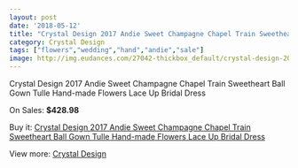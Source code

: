 ```yaml
---
layout: post
date: '2018-05-12'
title: "Crystal Design 2017 Andie Sweet Champagne Chapel Train Sweetheart Ball Gown Tulle Hand-made Flowers Lace Up Bridal Dress"
category: Crystal Design 
tags: ["flowers","wedding","hand","andie","sale"]
image: http://img.eudances.com/27042-thickbox_default/crystal-design-2017-andie-sweet-champagne-chapel-train-sweetheart-ball-gown-tulle-hand-made-flowers-lace-up-bridal-dress.jpg
---
```

Crystal Design 2017 Andie Sweet Champagne Chapel Train Sweetheart Ball Gown Tulle Hand-made Flowers Lace Up Bridal Dress

On Sales: **$428.98**
<a href="https://www.eudances.com/en/crystal-design/9080-crystal-design-2017-andie-sweet-champagne-chapel-train-sweetheart-ball-gown-tulle-hand-made-flowers-lace-up-bridal-dress.html"><amp-img layout="responsive" width="600" height="600" src="//img.eudances.com/27042-thickbox_default/crystal-design-2017-andie-sweet-champagne-chapel-train-sweetheart-ball-gown-tulle-hand-made-flowers-lace-up-bridal-dress.jpg" alt="Crystal Design 2017 Andie Sweet Champagne Chapel Train Sweetheart Ball Gown Tulle Hand-made Flowers Lace Up Bridal Dress 0" /></a>
<a href="https://www.eudances.com/en/crystal-design/9080-crystal-design-2017-andie-sweet-champagne-chapel-train-sweetheart-ball-gown-tulle-hand-made-flowers-lace-up-bridal-dress.html"><amp-img layout="responsive" width="600" height="600" src="//img.eudances.com/27047-thickbox_default/crystal-design-2017-andie-sweet-champagne-chapel-train-sweetheart-ball-gown-tulle-hand-made-flowers-lace-up-bridal-dress.jpg" alt="Crystal Design 2017 Andie Sweet Champagne Chapel Train Sweetheart Ball Gown Tulle Hand-made Flowers Lace Up Bridal Dress 1" /></a>
<a href="https://www.eudances.com/en/crystal-design/9080-crystal-design-2017-andie-sweet-champagne-chapel-train-sweetheart-ball-gown-tulle-hand-made-flowers-lace-up-bridal-dress.html"><amp-img layout="responsive" width="600" height="600" src="//img.eudances.com/27046-thickbox_default/crystal-design-2017-andie-sweet-champagne-chapel-train-sweetheart-ball-gown-tulle-hand-made-flowers-lace-up-bridal-dress.jpg" alt="Crystal Design 2017 Andie Sweet Champagne Chapel Train Sweetheart Ball Gown Tulle Hand-made Flowers Lace Up Bridal Dress 2" /></a>
<a href="https://www.eudances.com/en/crystal-design/9080-crystal-design-2017-andie-sweet-champagne-chapel-train-sweetheart-ball-gown-tulle-hand-made-flowers-lace-up-bridal-dress.html"><amp-img layout="responsive" width="600" height="600" src="//img.eudances.com/27045-thickbox_default/crystal-design-2017-andie-sweet-champagne-chapel-train-sweetheart-ball-gown-tulle-hand-made-flowers-lace-up-bridal-dress.jpg" alt="Crystal Design 2017 Andie Sweet Champagne Chapel Train Sweetheart Ball Gown Tulle Hand-made Flowers Lace Up Bridal Dress 3" /></a>
<a href="https://www.eudances.com/en/crystal-design/9080-crystal-design-2017-andie-sweet-champagne-chapel-train-sweetheart-ball-gown-tulle-hand-made-flowers-lace-up-bridal-dress.html"><amp-img layout="responsive" width="600" height="600" src="//img.eudances.com/27044-thickbox_default/crystal-design-2017-andie-sweet-champagne-chapel-train-sweetheart-ball-gown-tulle-hand-made-flowers-lace-up-bridal-dress.jpg" alt="Crystal Design 2017 Andie Sweet Champagne Chapel Train Sweetheart Ball Gown Tulle Hand-made Flowers Lace Up Bridal Dress 4" /></a>
<a href="https://www.eudances.com/en/crystal-design/9080-crystal-design-2017-andie-sweet-champagne-chapel-train-sweetheart-ball-gown-tulle-hand-made-flowers-lace-up-bridal-dress.html"><amp-img layout="responsive" width="600" height="600" src="//img.eudances.com/27043-thickbox_default/crystal-design-2017-andie-sweet-champagne-chapel-train-sweetheart-ball-gown-tulle-hand-made-flowers-lace-up-bridal-dress.jpg" alt="Crystal Design 2017 Andie Sweet Champagne Chapel Train Sweetheart Ball Gown Tulle Hand-made Flowers Lace Up Bridal Dress 5" /></a>

Buy it: [Crystal Design 2017 Andie Sweet Champagne Chapel Train Sweetheart Ball Gown Tulle Hand-made Flowers Lace Up Bridal Dress](https://www.eudances.com/en/crystal-design/9080-crystal-design-2017-andie-sweet-champagne-chapel-train-sweetheart-ball-gown-tulle-hand-made-flowers-lace-up-bridal-dress.html "Crystal Design 2017 Andie Sweet Champagne Chapel Train Sweetheart Ball Gown Tulle Hand-made Flowers Lace Up Bridal Dress")

View more: [Crystal Design ](https://www.eudances.com/en/134-crystal-design "Crystal Design ")